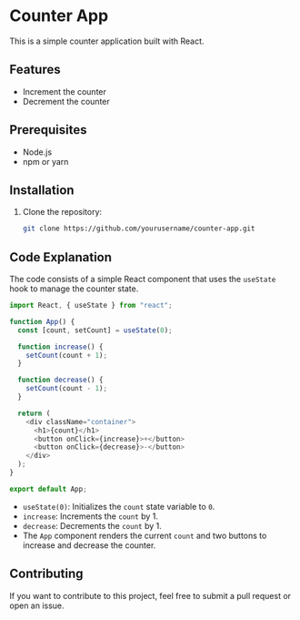 # Counter App

This is a simple counter application built with React.

## Features

- Increment the counter
- Decrement the counter

## Prerequisites

- Node.js
- npm or yarn

## Installation

1. Clone the repository:

   ```bash
   git clone https://github.com/yourusername/counter-app.git

## Code Explanation

The code consists of a simple React component that uses the `useState` hook to manage the counter state.

```javascript
import React, { useState } from "react";

function App() {
  const [count, setCount] = useState(0);

  function increase() {
    setCount(count + 1);
  }

  function decrease() {
    setCount(count - 1);
  }

  return (
    <div className="container">
      <h1>{count}</h1>
      <button onClick={increase}>+</button>
      <button onClick={decrease}>-</button>
    </div>
  );
}

export default App;
```

- `useState(0)`: Initializes the `count` state variable to `0`.
- `increase`: Increments the `count` by 1.
- `decrease`: Decrements the `count` by 1.
- The `App` component renders the current `count` and two buttons to increase and decrease the counter.

## Contributing

If you want to contribute to this project, feel free to submit a pull request or open an issue.

